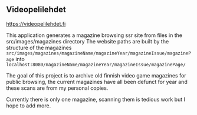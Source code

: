 ## Videopelilehdet

https://videopelilehdet.fi

This application generates a magazine browsing ssr site from files in the src/images/magazines directory
The website paths are built by the structure of the magazines `src/images/magazines/magazineName/magazineYear/magazineIssue/magazinePage` into `localhost:8080/magazineName/magazineYear/magazineIssue/magazinePage/`

The goal of this project is to archive old finnish video game magazines for public browsing, the current magazines have all been defunct for year and these scans are from my personal copies.

Currently there is only one magazine, scanning them is tedious work but I hope to add more.
